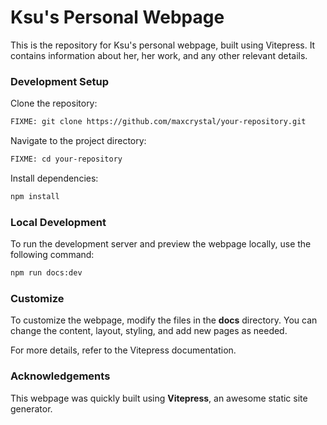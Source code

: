 # Ksu's Personal Webpage

This is the repository for Ksu's personal webpage, built using Vitepress. It contains information about her, her work, and any other relevant details.

### Development Setup

Clone the repository:

```bash
FIXME: git clone https://github.com/maxcrystal/your-repository.git
```

Navigate to the project directory:

```bash
FIXME: cd your-repository
```

Install dependencies:

```bash
npm install
```

### Local Development

To run the development server and preview the webpage locally, use the following command:

```bash
npm run docs:dev
```

### Customize

To customize the webpage, modify the files in the **docs** directory. You can change the content, layout, styling, and add new pages as needed.

For more details, refer to the Vitepress documentation.

### Acknowledgements

This webpage was quickly built using **Vitepress**, an awesome static site generator.
